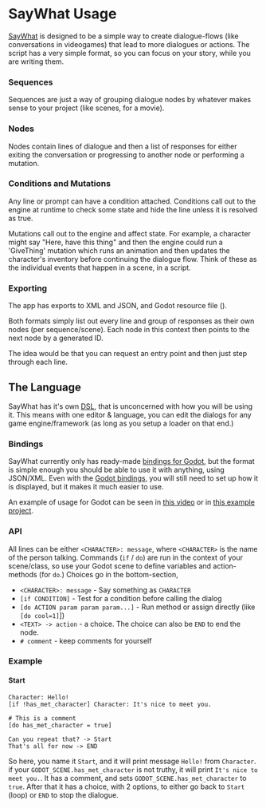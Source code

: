 # SayWhat Usage

[SayWhat](https://nathanhoad.itch.io/saywhat) is designed to be a simple way to create dialogue-flows (like conversations in videogames) that lead to more dialogues or actions. The script has a very simple format, so you can focus on your story, while you are writing them.

### Sequences

Sequences are just a way of grouping dialogue nodes by whatever makes sense to your project (like scenes, for a movie).

### Nodes

Nodes contain lines of dialogue and then a list of responses for either exiting the conversation or progressing to another node or performing a mutation.

### Conditions and Mutations

Any line or prompt can have a condition attached. Conditions call out to the engine at runtime to check some state and hide the line unless it is resolved as true.

Mutations call out to the engine and affect state. For example, a character might say "Here, have this thing" and then the engine could run a 'GiveThing' mutation which runs an animation and then updates the character's inventory before continuing the dialogue flow. Think of these as the individual events that happen in a scene, in a script.

### Exporting

The app has exports to XML and JSON, and Godot resource file ().

Both formats simply list out every line and group of responses as their own nodes (per sequence/scene). Each node in this context then points to the next node by a generated ID.

The idea would be that you can request an entry point and then just step through each line.

## The Language

SayWhat has it's own [DSL](https://en.wikipedia.org/wiki/Domain-specific_language), that is unconcerned with how you will be using it. This means with one editor & language, you can edit the dialogs for any game engine/framework (as long as you setup a loader on that end.)

### Bindings

SayWhat currently only has ready-made [bindings for Godot](https://github.com/nathanhoad/saywhat_godot), but the format is simple enough you should be able to use it with anything, using JSON/XML. Even with the [Godot bindings](https://github.com/nathanhoad/saywhat_godot), you will still need to set up how it is displayed, but it makes it much easier to use.

An example of usage for Godot can be seen in [this video](https://youtu.be/mmUxl46h24M) or in [this example project](https://github.com/nathanhoad/saywhat_godot_example).

### API

All lines can be either `<CHARACTER>: message`, where `<CHARACTER>` is the name of the person talking. Commands (`if` / `do`) are run in the context of your scene/class, so use your Godot scene to define variables and action-methods (for `do`.) Choices go in the bottom-section,

- `<CHARACTER>: message` - Say something as `CHARACTER`
- `[if CONDITION]` - Test for a condition before calling the dialog
- `[do ACTION param param param...]` - Run method or assign directly (like `[do cool=1]`])
- `<TEXT> -> action` - a choice. The choice can also be `END` to end the node.
- `# comment` - keep comments for yourself

### Example

#### Start

```
Character: Hello!
[if !has_met_character] Character: It's nice to meet you.

# This is a comment
[do has_met_character = true]

Can you repeat that? -> Start
That's all for now -> END
```

So here, you name it `Start`, and it will print message `Hello!` from `Character`. if your `GODOT_SCENE.has_met_character` is not truthy, it will print `It's nice to meet you.`. It has a comment, and sets `GODOT_SCENE.has_met_character` to `true`. After that it has a choice, with 2 options, to either go back to `Start` (loop) or `END` to stop the dialogue.
